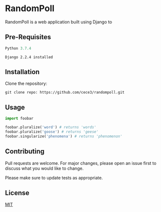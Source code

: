 # RandomPoll

RandomPoll is a web application built using Django to 

## Pre-Requisites

```python
Python 3.7.4
```

```Django
Django 2.2.4 installed
```


## Installation

Clone the repository:

```git
git clone repo: https://github.com/cece3/randompoll.git
```

## Usage

```python
import foobar

foobar.pluralize('word') # returns 'words'
foobar.pluralize('goose') # returns 'geese'
foobar.singularize('phenomena') # returns 'phenomenon'
```

## Contributing
Pull requests are welcome. For major changes, please open an issue first to discuss what you would like to change.

Please make sure to update tests as appropriate.

## License
[MIT](https://choosealicense.com/licenses/mit/)
